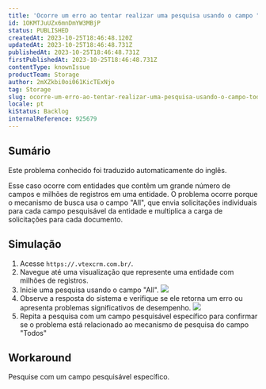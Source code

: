 ```yaml
---
title: 'Ocorre um erro ao tentar realizar uma pesquisa usando o campo "Todos" no VTEX CRM'
id: 1OKMTJuUZx6mnDmYW3MBjP
status: PUBLISHED
createdAt: 2023-10-25T18:46:48.120Z
updatedAt: 2023-10-25T18:46:48.731Z
publishedAt: 2023-10-25T18:46:48.731Z
firstPublishedAt: 2023-10-25T18:46:48.731Z
contentType: knownIssue
productTeam: Storage
author: 2mXZkbi0oi061KicTExNjo
tag: Storage
slug: ocorre-um-erro-ao-tentar-realizar-uma-pesquisa-usando-o-campo-todos-no-vtex-crm
locale: pt
kiStatus: Backlog
internalReference: 925679
---
```


## Sumário

<div class="alert alert-info">
  <p>Este problema conhecido foi traduzido automaticamente do inglês.</p>
</div>


Esse caso ocorre com entidades que contêm um grande número de campos e milhões de registros em uma entidade. O problema ocorre porque o mecanismo de busca usa o campo "All", que envia solicitações individuais para cada campo pesquisável da entidade e multiplica a carga de solicitações para cada documento.

## Simulação



1. Acesse `https://.vtexcrm.com.br/`.
2. Navegue até uma visualização que represente uma entidade com milhões de registros.
3. Inicie uma pesquisa usando o campo "All".
 ![](https://vtexhelp.zendesk.com/attachments/token/NGWvp5vsTzd31GA07N6vp0Wev/?name=Captura+de+Tela+2023-10-25+a%CC%80s+15.42.35.png)
4. Observe a resposta do sistema e verifique se ele retorna um erro ou apresenta problemas significativos de desempenho.
 ![](https://vtexhelp.zendesk.com/attachments/token/aFWGBmUtDtl9ppgmMNOkDX8Fu/?name=Captura+de+Tela+2023-10-25+a%CC%80s+15.40.50.png)
5. Repita a pesquisa com um campo pesquisável específico para confirmar se o problema está relacionado ao mecanismo de pesquisa do campo "Todos"

## Workaround


Pesquise com um campo pesquisável específico.

